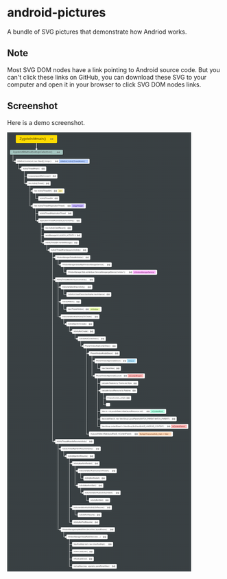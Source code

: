 android-pictures
======

A bundle of SVG pictures that demonstrate how Andriod works.

Note
--------
Most SVG DOM nodes have a link pointing to Android source code. But you can't click these links on GitHub, you can download these SVG to your computer and open it in your browser to click SVG DOM nodes links.

Screenshot
--------
Here is a demo screenshot.

<img src="https://github.com/iSpring/android-pictures/blob/master/screenshot.png" />
